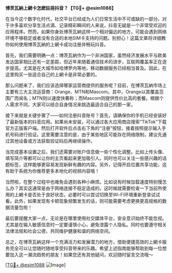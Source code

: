 **博茨瓦納上網卡怎麽註冊抖音？【TG💪+ @esim1088】**

在当今这个数字化时代，社交平台已经成为人们日常生活中不可或缺的一部分。对于许多喜欢分享生活点滴、记录精彩瞬间的人来说，抖音无疑是一个非常受欢迎的应用程序。然而，如果你身处博茨瓦納这样一个相对偏远的地方，可能会遇到网络环境不够稳定或者没有合适的本地SIM卡支持的问题。别担心！这篇文章将详细教你如何使用博茨瓦納的上網卡成功注册并畅玩抖音。

首先，我们需要明确一点：博茨瓦納作为一个非洲国家，虽然经济发展水平与欧美发达国家相比还有一定差距，但近年来随着通信技术的进步，互联网覆盖率正在逐步提高。尤其是在大城市如哈博罗内等地，移动数据服务已经相当普及。因此，在这里购买一张适合自己的上網卡是非常必要的。

那么问题来了，我们应该选择哪家运营商提供的服务呢？目前，在博茨瓦納市场上主要有三大主流运营商：Orange、MTN和Mascom。其中，Orange以其覆盖范围广而闻名；MTN则以速度快著称；而Mascom则提供性价比高的套餐。根据个人需求不同，大家可以结合自身情况来挑选最适合自己的那一家。

接下来就是关键步骤了——如何注册抖音账号？首先，请确保你的手机已经安装好了最新版本的抖音应用。如果尚未安装，可以通过各大应用商店搜索“TikTok”下载官方正版客户端。然后打开软件后点击右下角的“注册”按钮，接着按照提示输入手机号码进行验证。这里需要注意的是，由于某些地区可能存在网络限制，建议先通过其他设备或方法获取验证码后再继续操作。

当完成基本设置之后，我们还需要对账户信息做一些个性化调整。比如上传头像、填写简介等都可以让你的主页看起来更加吸引人。同时也可以关注一些感兴趣的话题标签，这样能够更容易发现新鲜有趣的内容。另外，记得开启位置共享功能，这有助于系统为你推荐更多本地化的视频内容哦！

当然啦，在整个过程中也难免会遇到各种小麻烦。比如说有时候加载速度特别慢怎么办？其实这通常是由于网络连接不稳定造成的。这时候就需要检查一下当前所使用的上網卡是否处于良好状态，必要时可以尝试切换至Wi-Fi环境重新登录试试看。此外，如果发现有卡顿现象频繁发生的话，则可能需要考虑更换更高规格的数据流量包啦！

最后要提醒大家一点，无论是在哪里使用社交媒体平台，安全意识始终不能忽视。尤其是在输入敏感信息时一定要谨慎小心，避免泄露个人隐私。同时也要遵守相关法律法规和社会公德，共同维护健康和谐的网络空间。

总之，在博茨瓦納这样一个充满活力和发展潜力的地方，借助便捷高效的上網卡服务完全可以让您随时随地享受抖音带来的乐趣。希望上述指南能够帮助到每一位想要加入这一潮流趋势的朋友！如果您还有其他疑问，欢迎随时留言交流哦～

[[TG💪+ @esim1088](https://t.me/s/esim1088) ![Image](https://i.postimg.cc/4NQfJmqS/Snipaste-2025-05-13-00-14-12.png)]